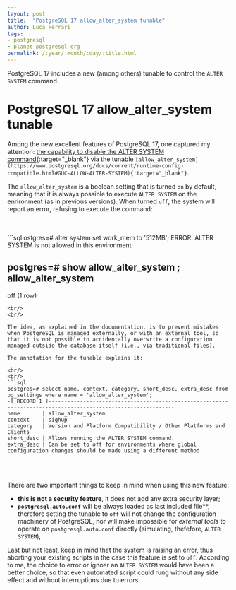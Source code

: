 ```yaml
---
layout: post
title:  "PostgreSQL 17 allow_alter_system tunable"
author: Luca Ferrari
tags:
- postgresql
- planet-postgresql-org
permalink: /:year/:month/:day/:title.html
---
```

PostgreSQL 17 includes a new (among others) tunable to control the `ALTER SYSTEM` command.

# PostgreSQL 17 allow_alter_system tunable

Among the new excellent features of PostgreSQL 17, one captured my attention: [the capability to disable the ALTER SYSTEM command](https://www.postgresql.org/docs/current/runtime-config-compatible.html#GUC-ALLOW-ALTER-SYSTEM){:target="_blank"} via the tunable `[allow_alter_system](https://www.postgresql.org/docs/current/runtime-config-compatible.html#GUC-ALLOW-ALTER-SYSTEM){:target="_blank"}`.

The `allow_alter_system` is a boolean setting that is turned `on` by default, meaning that it is always possible to execute `ALTER SYSTEM` on the enrironment (as in previous versions). When turned `off`, the system will report an error, refusing to execute the command:

<br/>
<br/>
```sql
ostgres=# alter system set work_mem to '512MB';
ERROR:  ALTER SYSTEM is not allowed in this environment

postgres=# show allow_alter_system ;
 allow_alter_system
--------------------
 off
(1 row)

```
<br/>
<br/>

The idea, as explained in the documentation, is to prevent mistakes when PostgreSQL is managed externally, or with an external tool, so that it is not possible to accidentally overwrite a configuration managed outside the database itself (i.e., via traditional files).

The annotation for the tunable explains it:

<br/>
<br/>
```sql
postgres=# select name, context, category, short_desc, extra_desc from pg_settings where name = 'allow_alter_system';
-[ RECORD 1 ]--------------------------------------------------------------------------------------------------------------
name       | allow_alter_system
context    | sighup
category   | Version and Platform Compatibility / Other Platforms and Clients
short_desc | Allows running the ALTER SYSTEM command.
extra_desc | Can be set to off for environments where global configuration changes should be made using a different method.

```
<br/>
<br/>


There are two important things to keep in mind when using this new feature:
- **this is not a security feature**, it does not add any extra security layer;
- **`postgresql.auto.conf`** will be always loaded as last included file**, therefore setting the tunable to `off` will not change the configuration machinery of PostgreSQL, nor will make impossible for *external tools* to operate on `postgresql.auto.conf` directly (simulating, thefefore, `ALTER SYSTEM`),

Last but not least, keep in mind that the system is raising an error, thus aborting your existing scripts in the case this feature is set to `off`. According to me, the choice to error or ignoer an `ALTER SYSTEM` would have been a better choice, so that even automated script could rung without any side effect and without interruptions due to errors.
